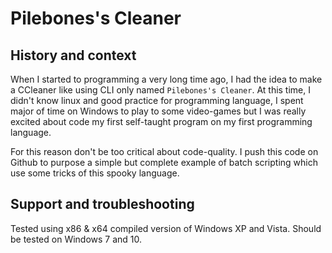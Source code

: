 # Pilebones's Cleaner

## History and context

When I started to programming a very long time ago, I had the idea to make a CCleaner like using CLI only named `Pilebones's Cleaner`. At this time, I didn't know linux and good practice for programming language, I spent major of time on Windows to play to some video-games but I was really excited about code my first self-taught program on my first programming language.

For this reason don't be too critical about code-quality. 
I push this code on Github to purpose a simple but complete example of batch scripting which use some tricks of this spooky language.

## Support and troubleshooting

Tested using x86 & x64 compiled version of Windows XP and Vista.
Should be tested on Windows 7 and 10.
